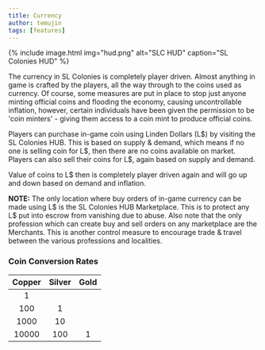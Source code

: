 ```yaml
---
title: Currency
author: temujin
tags: [features]
---
```

{% include image.html img="hud.png" alt="SLC HUD" caption="SL Colonies HUD" %}

The currency in SL Colonies is completely player driven. Almost anything in game is crafted by the players, all the way through to the coins used as currency. Of course, some measures are put in place to stop just anyone minting official coins and flooding the economy, causing uncontrollable inflation, however, certain individuals have been given the permission to be 'coin minters' - giving them access to a coin mint to produce official coins. 

Players can purchase in-game coin using Linden Dollars (L$) by visiting the SL Colonies HUB. This is based on supply & demand, which means if no one is selling coin for L$, then there are no coins available on market. 
Players can also sell their coins for L$, again based on supply and demand. 

Value of coins to L$ then is completely player driven again and will go up and down based on demand and inflation.

**NOTE:** The only location where buy orders of in-game currency can be made using L$ is the SL Colonies HUB Marketplace. This is to protect any L$ put into escrow from vanishing due to abuse. Also note that the only profession which can create buy and sell orders on any marketplace are the Merchants. This is another control measure to encourage trade & travel between the various professions and localities. 

### Coin Conversion Rates

| Copper | Silver | Gold |
|:------:|:------:|:----:|
|     1  |        |      |
|   100  |    1   |      |
|  1000  |   10   |      |
| 10000  |  100   |  1   |